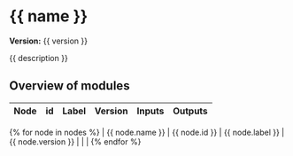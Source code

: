 # {{ name }}

**Version:** {{ version }}

{{ description }}

## Overview of modules

| **Node** | **id** | **Label** | **Version** | **Inputs** | **Outputs** |
|----------|--------|-----------|------------|------------|-------------|
{% for node in nodes %}
| {{ node.name }} | {{ node.id }} | {{ node.label }} | {{ node.version }} | | |
{% endfor %}


